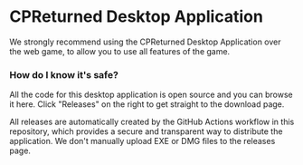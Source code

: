 # CPReturned Desktop Application

We strongly recommend using the CPReturned Desktop Application over the web game, to allow you to
use all features of the game.

### How do I know it's safe?

All the code for this desktop application is open source and you can browse it here. Click 
"Releases" on the right to get straight to the download page.

All releases are automatically created by the GitHub Actions workflow in this repository, which
provides a secure and transparent way to distribute the application. We don't manually upload EXE
or DMG files to the releases page.
